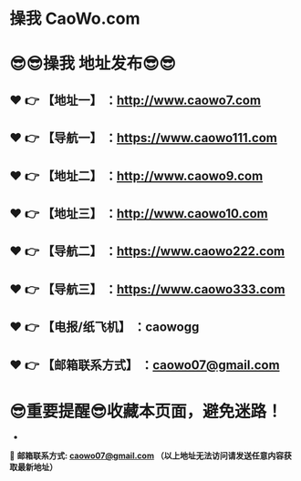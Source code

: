 # 操我 CaoWo.com
:sunglasses::sunglasses:操我 地址发布:sunglasses::sunglasses:
==
:heart: :point_right: 【地址一】 ：http://www.caowo7.com
------
:heart: :point_right: 【导航一】 ：https://www.caowo111.com
------
:heart: :point_right: 【地址二】 ：http://www.caowo9.com
------
:heart: :point_right: 【地址三】 ：http://www.caowo10.com
------
:heart: :point_right: 【导航二】 ：https://www.caowo222.com
------
:heart: :point_right: 【导航三】 ：https://www.caowo333.com
------
:heart: :point_right: 【电报/纸飞机】 ：caowogg
------
:heart: :point_right: 【邮箱联系方式】 ：caowo07@gmail.com
------
:sunglasses:重要提醒:sunglasses:收藏本页面，避免迷路！
==

-

:e-mail: __邮箱联系方式: caowo07@gmail.com （以上地址无法访问请发送任意内容获取最新地址）__

